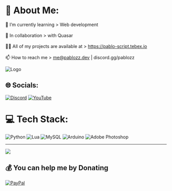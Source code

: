 # 💫 About Me:
🌱 I’m currently learning > Web development<br><br>👯 In collaboration > with Quasar<br><br>👨‍💻 All of my projects are available at > https://pablo-script.tebex.io<br><br>📫 How to reach me > me@pablozz.dev | discord.gg/pablozz


![Logo]([https://media.discordapp.net/attachments/1174751284205715486/1208236545518338119/Nouveau_projet_7.png?ex=66232678&is=6610b178&hm=08bd747d8e1c932fc0f42db871d20106c37751c6bfc9bc8b2670e0cef7e3578b&=&format=webp&quality=lossless&width=676&height=676](https://media.discordapp.net/attachments/1174751284205715486/1225904746049703966/untitled1x-1.0s-200px-200px.gif?ex=6622d3c3&is=66105ec3&hm=2cc70ff6fc76bd2f2223633a2fc8872765194aabbe3c071b7c41fa296994e3aa&=))


## 🌐 Socials:
[![Discord](https://img.shields.io/badge/Discord-%237289DA.svg?logo=discord&logoColor=white)](https://discord.gg/pablozz) [![YouTube](https://img.shields.io/badge/YouTube-%23FF0000.svg?logo=YouTube&logoColor=white)](https://youtube.com/@Pablo_developpement) 

# 💻 Tech Stack:
![Python](https://img.shields.io/badge/python-3670A0?style=for-the-badge&logo=python&logoColor=ffdd54) ![Lua](https://img.shields.io/badge/lua-%232C2D72.svg?style=for-the-badge&logo=lua&logoColor=white) ![MySQL](https://img.shields.io/badge/mysql-%2300000f.svg?style=for-the-badge&logo=mysql&logoColor=white) ![Arduino](https://img.shields.io/badge/-Arduino-00979D?style=for-the-badge&logo=Arduino&logoColor=white) ![Adobe Photoshop](https://img.shields.io/badge/adobe%20photoshop-%2331A8FF.svg?style=for-the-badge&logo=adobe%20photoshop&logoColor=white)

---
[![](https://visitcount.itsvg.in/api?id=Pablozz&icon=0&color=6)](https://visitcount.itsvg.in)

  ## 💰 You can help me by Donating
  [![PayPal](https://img.shields.io/badge/PayPal-00457C?style=for-the-badge&logo=paypal&logoColor=white)](https://paypal.me/27alexis27) 

  
<!-- Proudly created with GPRM ( https://gprm.itsvg.in ) -->
